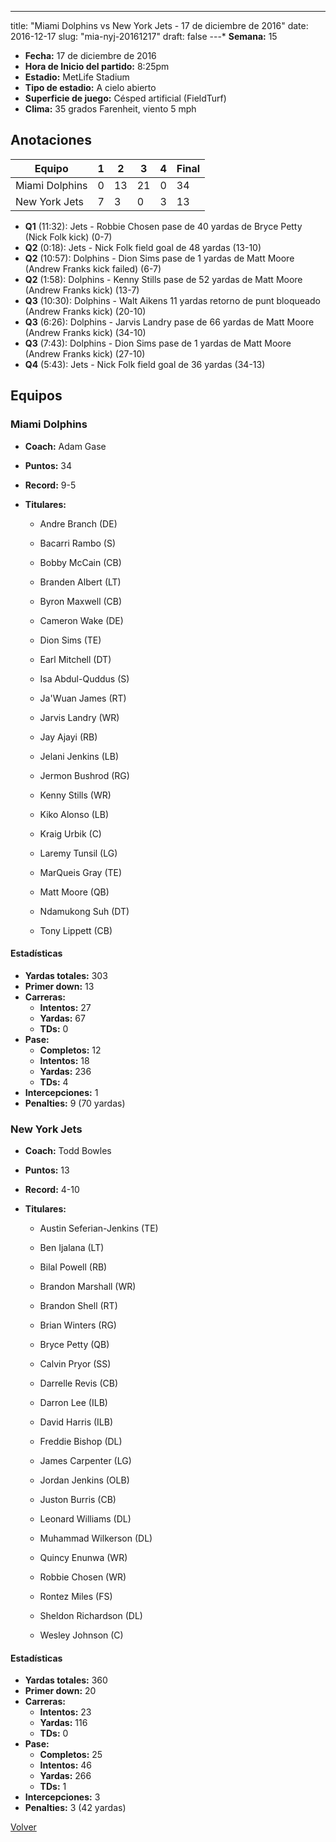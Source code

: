---
title: "Miami Dolphins vs New York Jets - 17 de diciembre de 2016"
date: 2016-12-17
slug: "mia-nyj-20161217"
draft: false
---* **Semana:** 15
* **Fecha:** 17 de diciembre de 2016
* **Hora de Inicio del partido:** 8:25pm
* **Estadio:** MetLife Stadium
* **Tipo de estadio:** A cielo abierto
* **Superficie de juego:** Césped artificial (FieldTurf)
* **Clima:** 35 grados Farenheit, viento 5 mph




## Anotaciones
| Equipo | 1 | 2 | 3 | 4 | Final |
|--------|---|---|---|---|-------|
| Miami Dolphins  | 0 | 13 | 21 | 0  | 34 |
| New York Jets  | 7 | 3 | 0 | 3  | 13 |
* **Q1** (11:32): Jets - Robbie Chosen pase de 40 yardas de Bryce Petty (Nick Folk kick) (0-7)
* **Q2** (0:18): Jets - Nick Folk field goal de 48 yardas (13-10)
* **Q2** (10:57): Dolphins - Dion Sims pase de 1 yardas de Matt Moore (Andrew Franks kick failed) (6-7)
* **Q2** (1:58): Dolphins - Kenny Stills pase de 52 yardas de Matt Moore (Andrew Franks kick) (13-7)
* **Q3** (10:30): Dolphins - Walt Aikens 11 yardas retorno de punt bloqueado (Andrew Franks kick) (20-10)
* **Q3** (6:26): Dolphins - Jarvis Landry pase de 66 yardas de Matt Moore (Andrew Franks kick) (34-10)
* **Q3** (7:43): Dolphins - Dion Sims pase de 1 yardas de Matt Moore (Andrew Franks kick) (27-10)
* **Q4** (5:43): Jets - Nick Folk field goal de 36 yardas (34-13)


## Equipos


### Miami Dolphins
* **Coach:** Adam Gase
* **Puntos:** 34
* **Record:** 9-5
* **Titulares:** 

  * Andre Branch (DE) 

  * Bacarri Rambo (S) 

  * Bobby McCain (CB) 

  * Branden Albert (LT) 

  * Byron Maxwell (CB) 

  * Cameron Wake (DE) 

  * Dion Sims (TE) 

  * Earl Mitchell (DT) 

  * Isa Abdul-Quddus (S) 

  * Ja'Wuan James (RT) 

  * Jarvis Landry (WR) 

  * Jay Ajayi (RB) 

  * Jelani Jenkins (LB) 

  * Jermon Bushrod (RG) 

  * Kenny Stills (WR) 

  * Kiko Alonso (LB) 

  * Kraig Urbik (C) 

  * Laremy Tunsil (LG) 

  * MarQueis Gray (TE) 

  * Matt Moore (QB) 

  * Ndamukong Suh (DT) 

  * Tony Lippett (CB) 

#### Estadísticas
* **Yardas totales:** 303
* **Primer down:** 13
* **Carreras:**
  * **Intentos:** 27
  * **Yardas:** 67
  * **TDs:** 0
* **Pase:**
  * **Completos:** 12
  * **Intentos:** 18
  * **Yardas:** 236
  * **TDs:** 4
* **Intercepciones:** 1
* **Penalties:** 9 (70 yardas)

### New York Jets
* **Coach:** Todd Bowles
* **Puntos:** 13
* **Record:** 4-10
* **Titulares:** 

  * Austin Seferian-Jenkins (TE) 

  * Ben Ijalana (LT) 

  * Bilal Powell (RB) 

  * Brandon Marshall (WR) 

  * Brandon Shell (RT) 

  * Brian Winters (RG) 

  * Bryce Petty (QB) 

  * Calvin Pryor (SS) 

  * Darrelle Revis (CB) 

  * Darron Lee (ILB) 

  * David Harris (ILB) 

  * Freddie Bishop (DL) 

  * James Carpenter (LG) 

  * Jordan Jenkins (OLB) 

  * Juston Burris (CB) 

  * Leonard Williams (DL) 

  * Muhammad Wilkerson (DL) 

  * Quincy Enunwa (WR) 

  * Robbie Chosen (WR) 

  * Rontez Miles (FS) 

  * Sheldon Richardson (DL) 

  * Wesley Johnson (C) 

#### Estadísticas
* **Yardas totales:** 360
* **Primer down:** 20
* **Carreras:**
  * **Intentos:** 23
  * **Yardas:** 116
  * **TDs:** 0
* **Pase:**
  * **Completos:** 25
  * **Intentos:** 46
  * **Yardas:** 266
  * **TDs:** 1
* **Intercepciones:** 3
* **Penalties:** 3 (42 yardas)


[Volver](/historia/2016)
